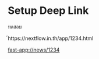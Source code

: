 
# Setup Deep Link

ทดสอบ

้https://nextflow.in.th/app/1234.html


[fast-app://news/1234](fast-app://news/1234) 